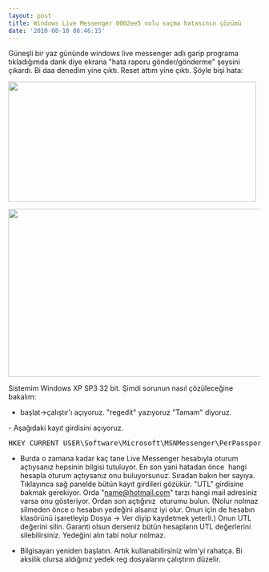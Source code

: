 ```yaml
---
layout: post
title: Windows Live Messenger 0002ee5 nolu saçma hatasının çözümü
date: '2010-08-10 08:46:15'
---
```


Güneşli bir yaz gününde windows live messenger adlı garip programa tıkladığımda dank diye ekrana "hata raporu gönder/gönderme" şeysini çıkardı. Bi daa denedim yine çıktı. Reset attım yine çıktı. Şöyle bişi hata:

<a href="http://devdala.files.wordpress.com/2010/08/hata.jpg"><img class="aligncenter" src="http://devdala.files.wordpress.com/2010/08/hata.jpg" alt="" width="495" height="240" /></a>

<img class="aligncenter" src="http://devdala.files.wordpress.com/2010/08/hataayrinti.jpg" alt="" width="505" height="335" />

Sistemim Windows XP SP3 32 bit. Şimdi sorunun nasıl çözüleceğine bakalım:

- başlat-&gt;çalıştır'ı açıyoruz. "regedit" yazıyoruz "Tamam" diyoruz.

- Aşağıdaki kayıt girdisini açıyoruz.
<pre>HKEY_CURRENT_USER\Software\Microsoft\MSNMessenger\PerPassportSettings\</pre>
- Burda o zamana kadar kaç tane Live Messenger hesabıyla oturum açtıysanız hepsinin bilgisi tutuluyor. En son yani hatadan önce  hangi hesapla oturum açtıysanız onu buluyorsunuz. Sıradan bakın her sayıya. Tıklayınca sağ panelde bütün kayıt girdileri gözükür. "UTL" girdisine bakmak gerekiyor. Orda "name@hotmail.com" tarzı hangi mail adresiniz varsa onu gösteriyor. Ordan son açtığınız  oturumu bulun. (Nolur nolmaz silmeden önce o hesabın yedeğini alsanız iyi olur. Onun için de hesabın klasörünü işaretleyip Dosya -&gt; Ver diyip kaydetmek yeterli.) Onun UTL değerini silin. Garanti olsun derseniz bütün hesapların UTL değerlerini silebilirsiniz. Yedeğini alın tabi nolur nolmaz.

- Bilgisayarı yeniden başlatın. Artık kullanabilirsiniz wlm'yi rahatça. Bi aksilik olursa aldığınız yedek reg dosyalarını çalıştırın düzelir.